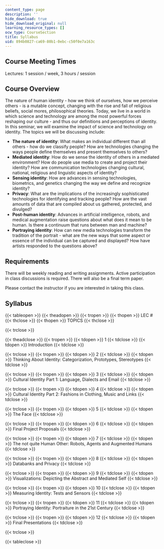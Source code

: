 ```yaml
---
content_type: page
description: ''
hide_download: true
hide_download_original: null
learning_resource_types: []
ocw_type: CourseSection
title: Syllabus
uid: 894b0827-ca69-80b1-0ebc-c50f0e7a163c
---
```


Course Meeting Times
--------------------

Lectures: 1 session / week, 3 hours / session

Course Overview
---------------

The nature of human identity - how we think of ourselves, how we perceive others - is a mutable concept, changing with the rise and fall of religious beliefs, social mores, philosophical theories. Today, we live in a world in which science and technology are among the most powerful forces reshaping our culture - and thus our definitions and perceptions of identity. In this seminar, we will examine the impact of science and technology on identity. The topics we will be discussing include:

*   **The nature of identity**: What makes an individual different than all others - how do we classify people? How are technologies changing the ways people define themselves and present themselves to others?
*   **Mediated identity**: How do we sense the identity of others in a mediated environment? How do people use media to create and project their identity? How are communication technologies changing cultural, national, religious and linguistic aspects of identity?
*   **Sensing identity**: How are advances in sensing technologies, biometrics, and genetics changing the way we define and recognize identity?
*   **Privacy**: What are the implications of the increasingly sophisticated technologies for identifying and tracking people? How are the vast amounts of data that are compiled about us gathered, protected, and divulged?
*   **Post-human identity**: Advances in artificial intelligence, robots, and medical augmentation raise questions about what does it mean to be human. Is there a continuum that runs between man and machine?
*   **Portraying identity**: How can new media technologies transform the tradition of the portrait - what are the new ways that some aspect or essence of the individual can be captured and displayed? How have artists responded to the questions above?

Requirements
------------

There will be weekly reading and writing assignments. Active participation in class discussions is required. There will also be a final term paper.

Please contact the instructor if you are interested in taking this class.

Syllabus
--------

{{< tableopen >}}
{{< theadopen >}}
{{< tropen >}}
{{< thopen >}}
LEC #
{{< thclose >}}
{{< thopen >}}
TOPICS
{{< thclose >}}

{{< trclose >}}

{{< theadclose >}}
{{< tropen >}}
{{< tdopen >}}
1
{{< tdclose >}}
{{< tdopen >}}
Introduction
{{< tdclose >}}

{{< trclose >}}
{{< tropen >}}
{{< tdopen >}}
2
{{< tdclose >}}
{{< tdopen >}}
Thinking About Identity: Categorization, Prototypes, Stereotypes
{{< tdclose >}}

{{< trclose >}}
{{< tropen >}}
{{< tdopen >}}
3
{{< tdclose >}}
{{< tdopen >}}
Cultural Identity Part 1: Language, Dialects and Email
{{< tdclose >}}

{{< trclose >}}
{{< tropen >}}
{{< tdopen >}}
4
{{< tdclose >}}
{{< tdopen >}}
Cultural Identity Part 2: Fashions in Clothing, Music and Links
{{< tdclose >}}

{{< trclose >}}
{{< tropen >}}
{{< tdopen >}}
5
{{< tdclose >}}
{{< tdopen >}}
The Face
{{< tdclose >}}

{{< trclose >}}
{{< tropen >}}
{{< tdopen >}}
6
{{< tdclose >}}
{{< tdopen >}}
Final Project Proposals
{{< tdclose >}}

{{< trclose >}}
{{< tropen >}}
{{< tdopen >}}
7
{{< tdclose >}}
{{< tdopen >}}
The not quite Human Other: Robots, Agents and Augmented Humans
{{< tdclose >}}

{{< trclose >}}
{{< tropen >}}
{{< tdopen >}}
8
{{< tdclose >}}
{{< tdopen >}}
Databanks and Privacy
{{< tdclose >}}

{{< trclose >}}
{{< tropen >}}
{{< tdopen >}}
9
{{< tdclose >}}
{{< tdopen >}}
Visualizations: Depicting the Abstract and Mediated Self
{{< tdclose >}}

{{< trclose >}}
{{< tropen >}}
{{< tdopen >}}
10
{{< tdclose >}}
{{< tdopen >}}
Measuring Identity: Tests and Sensors
{{< tdclose >}}

{{< trclose >}}
{{< tropen >}}
{{< tdopen >}}
11
{{< tdclose >}}
{{< tdopen >}}
Portraying Identity: Portraiture in the 21st Century
{{< tdclose >}}

{{< trclose >}}
{{< tropen >}}
{{< tdopen >}}
12
{{< tdclose >}}
{{< tdopen >}}
Final Presentations
{{< tdclose >}}

{{< trclose >}}

{{< tableclose >}}